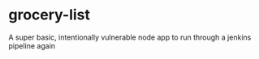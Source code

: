 # grocery-list
A super basic, intentionally vulnerable node app to run through a jenkins pipeline
again
